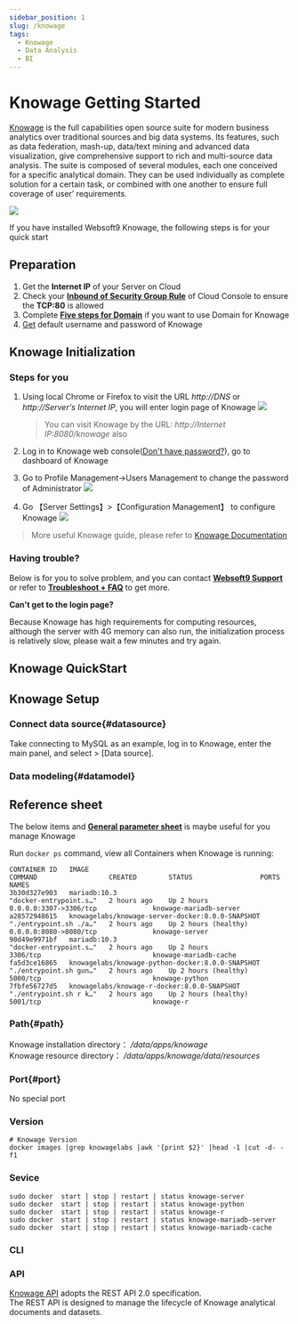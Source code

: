 ```yaml
---
sidebar_position: 1
slug: /knowage
tags:
  - Knowage
  - Data Analysis
  - BI
---
```


# Knowage Getting Started

[Knowage](https://www.knowage-suite.com) is the full capabilities open source suite for modern business analytics over traditional sources and big data systems. Its features, such as data federation, mash-up, data/text mining and advanced data visualization, give comprehensive support to rich and multi-source data analysis. The suite is composed of several modules, each one conceived for a specific analytical domain. They can be used individually as complete solution for a certain task, or combined with one another to ensure full coverage of user’ requirements.

![](https://libs.websoft9.com/Websoft9/DocsPicture/en/knowage/knowage-gui-websoft9.png)

If you have installed Websoft9 Knowage, the following steps is for your quick start

## Preparation

1. Get the **Internet IP** of your Server on Cloud
2. Check your **[Inbound of Security Group Rule](./administrator/firewall#security)** of Cloud Console to ensure the **TCP:80** is allowed
3. Complete **[Five steps for Domain](./administrator/domain_step)** if you want to use Domain for Knowage
4. [Get](./user/credentials) default username and password of Knowage

## Knowage Initialization

### Steps for you

1. Using local Chrome or Firefox to visit the URL *http://DNS* or *http://Server's Internet IP*, you will enter login page of Knowage
   ![](https://libs.websoft9.com/Websoft9/DocsPicture/en/knowage/knowage-login-websoft9.png)

   > You can visit Knowage by the URL: *http://Internet IP:8080/knowage* also

2. Log in to Knowage web console([Don't have password?](./user/credentials)), go to dashboard of Knowage 

3. Go to  Profile Management->Users Management to change the password of Administrator
   ![](https://libs.websoft9.com/Websoft9/DocsPicture/en/knowage/knowage-changepw-websoft9.png)

4. Go 【Server Settings】>【Configuration Management】 to configure Knowage
  ![](https://libs.websoft9.com/Websoft9/DocsPicture/en/knowage/knowage-confmanagement-websoft9.png)

> More useful Knowage guide, please refer to [Knowage Documentation](https://knowage-suite.readthedocs.io/)

### Having trouble?

Below is for you to solve problem, and you can contact **[Websoft9 Support](./helpdesk)** or refer to **[Troubleshoot + FAQ](./faq#setup)** to get more.  

**Can't get to the login page?**

Because Knowage has high requirements for computing resources, although the server with 4G memory can also run, the initialization process is relatively slow, please wait a few minutes and try again.  

## Knowage QuickStart


## Knowage Setup

### Connect data source{#datasource}

Take connecting to MySQL as an example, log in to Knowage, enter the main panel, and select > [Data source].


### Data modeling{#datamodel}


## Reference sheet

The below items and **[General parameter sheet](./administrator/parameter)** is maybe useful for you manage Knowage

Run `docker ps` command, view all Containers when Knowage is running:

```
CONTAINER ID   IMAGE                                              COMMAND                  CREATED        STATUS                 PORTS                               NAMES
3b30d327e903   mariadb:10.3                                       "docker-entrypoint.s…"   2 hours ago    Up 2 hours             0.0.0.0:3307->3306/tcp              knowage-mariadb-server
a28572948615   knowagelabs/knowage-server-docker:8.0.0-SNAPSHOT   "./entrypoint.sh ./a…"   2 hours ago    Up 2 hours (healthy)   0.0.0.0:8080->8080/tcp              knowage-server
90d49e9971bf   mariadb:10.3                                       "docker-entrypoint.s…"   2 hours ago    Up 2 hours             3306/tcp                            knowage-mariadb-cache
fa5d3ce16865   knowagelabs/knowage-python-docker:8.0.0-SNAPSHOT   "./entrypoint.sh gun…"   2 hours ago    Up 2 hours (healthy)   5000/tcp                            knowage-python
7fbfe56727d5   knowagelabs/knowage-r-docker:8.0.0-SNAPSHOT        "./entrypoint.sh r k…"   2 hours ago    Up 2 hours (healthy)   5001/tcp                            knowage-r
```



### Path{#path}

Knowage installation directory： */data/apps/knowage*  
Knowage resource directory： */data/apps/knowage/data/resources*  


### Port{#port}

No special port  

### Version

```shell
# Knowage Version
docker images |grep knowagelabs |awk '{print $2}' |head -1 |cut -d- -f1
```

### Sevice

```shell
sudo docker  start | stop | restart | status knowage-server
sudo docker  start | stop | restart | status knowage-python
sudo docker  start | stop | restart | status knowage-r
sudo docker  start | stop | restart | status knowage-mariadb-server
sudo docker  start | stop | restart | status knowage-mariadb-cache
```

### CLI


### API

[Knowage API](https://knowage.docs.apiary.io) adopts the REST API 2.0 specification.   
The REST API is designed to manage the lifecycle of Knowage analytical documents and datasets.
